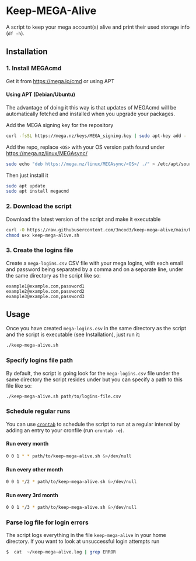 # Keep-MEGA-Alive

A script to keep your mega account(s) alive and print their used storage info
(`df -h`).

## Installation

### 1. Install MEGAcmd

Get it from https://mega.io/cmd or using APT

#### Using APT (Debian/Ubuntu)

The advantage of doing it this way is that updates of MEGAcmd will be
automatically fetched and installed when you upgrade your packages.

Add the MEGA signing key for the repository

```sh
curl -fsSL https://mega.nz/keys/MEGA_signing.key | sudo apt-key add -
```

Add the repo, replace `<OS>` with your OS version path found under
https://mega.nz/linux/MEGAsync/

```sh
sudo echo "deb https://mega.nz/linux/MEGAsync/<OS>/ ./" > /etc/apt/sources.list.d/mega-nz.list
```

Then just install it

```sh
sudo apt update
sudo apt install megacmd
```

### 2. Download the script

Download the latest version of the script and make it executable

```sh
curl -O https://raw.githubusercontent.com/3ncod3/keep-mega-alive/main/keep-mega-alive.sh
chmod u+x keep-mega-alive.sh
```

### 3. Create the logins file

Create a `mega-logins.csv` CSV file with your mega logins, with each email and
password being separated by a comma and on a separate line, under the same
directory as the script like so:

```csv
example1@example.com,password1
example2@example.com,password2
example3@example.com,password3
```

## Usage

Once you have created `mega-logins.csv` in the same directory as the
script and the script is executable (see Installation), just run it:

```sh
./keep-mega-alive.sh
```

### Specify logins file path

By default, the script is going look for the `mega-logins.csv` file under the
same directory the script resides under but you can specify a path to this file
like so:

```sh
./keep-mega-alive.sh path/to/logins-file.csv
```

### Schedule regular runs

You can use [`crontab`](https://linux.die.net/man/5/crontab) to schedule the
script to run at a regular interval by adding an entry to your cronfile (run
`crontab -e`).

#### Run every month

```sh
0 0 1 * * path/to/keep-mega-alive.sh &>/dev/null
```

#### Run every other month

```sh
0 0 1 */2 * path/to/keep-mega-alive.sh &>/dev/null
```

#### Run every 3rd month

```sh
0 0 1 */3 * path/to/keep-mega-alive.sh &>/dev/null
```

### Parse log file for login errors

The script logs everything in the file `keep-mega-alive` in your home directory. If you want to look at unsuccessful login attempts run

```sh
$  cat  ~/keep-mega-alive.log | grep ERROR
```